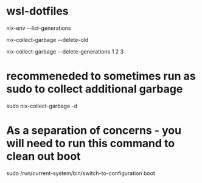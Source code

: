 # wsl-dotfiles
nix-env --list-generations



nix-collect-garbage  --delete-old



nix-collect-garbage  --delete-generations 1 2 3



# recommeneded to sometimes run as sudo to collect additional garbage

sudo nix-collect-garbage -d



# As a separation of concerns - you will need to run this command to clean out boot

sudo /run/current-system/bin/switch-to-configuration boot
